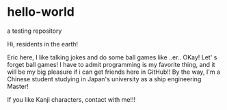 # hello-world
a testing repository

Hi, residents in the earth!

Eric here, I like talking jokes and do some ball games like ..er..
OKay! Let' s forget ball games! I have to admit programming is my favorite thing, 
and it will be my big pleasure if i can get friends here in GitHub!!
By the way, I'm a Chinese student studying in Japan's university as a ship engineering Master!

If you like Kanji characters, contact with me!!!
